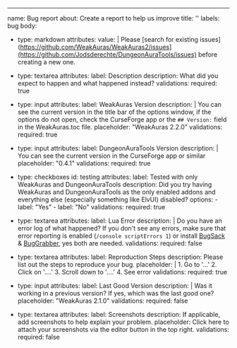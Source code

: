 ---
name: Bug report
about: Create a report to help us improve
title: ''
labels: bug
body:
- type: markdown
  attributes:
    value: |
      Please [search for existing issues](https://github.com/WeakAuras/WeakAuras2/issues](https://github.com/Jodsderechte/DungeonAuraTools/issues) before creating a new one.

- type: textarea
  attributes:
    label: Description
    description: What did you expect to happen and what happened instead?
  validations:
    required: true

- type: input
  attributes:
    label: WeakAuras Version
    description: |
      You can see the current version in the title bar of the options window, if the options do not open, check the CurseForge app or the `## Version:` field in the WeakAuras.toc file.
    placeholder: "WeakAuras 2.2.0"
  validations:
    required: true
    
- type: input
  attributes:
    label: DungeonAuraTools Version
    description: |
      You can see the current version in the CurseForge app or similar
    placeholder: "0.4.1"
  validations:
    required: true    


- type: checkboxes
  id: testing
  attributes:
    label: Tested with only WeakAuras and DungeonAuraTools
    description: Did you try having WeakAuras and DungeonAuraTools as the only enabled addons and everything else (especially something like ElvUI) disabled?
    options:
      - label: "Yes"
      - label: "No"
  validations:
    required: true

- type: textarea
  attributes:
    label: Lua Error
    description: |
      Do you have an error log of what happened? If you don't see any errors, make sure that error reporting is enabled (`/console scriptErrors 1`) or install [BugSack](https://www.curseforge.com/wow/addons/bugsack) & [BugGrabber](https://www.curseforge.com/wow/addons/bug-grabber), yes both are needed.
  validations:
    required: false

- type: textarea
  attributes:
    label: Reproduction Steps
    description: Please list out the steps to reproduce your bug.
    placeholder: |
      1. Go to '...'
      2. Click on '....'
      3. Scroll down to '....'
      4. See error
  validations:
    required: true

- type: input
  attributes:
    label: Last Good Version
    description: |
      Was it working in a previous version? If yes, which was the last good one?
    placeholder: "WeakAuras 2.1.0"
  validations:
    required: false

- type: textarea
  attributes:
    label: Screenshots
    description: If applicable, add screenshots to help explain your problem.
    placeholder: Click here to attach your screenshots via the editor button in the top right.
  validations:
    required: false




